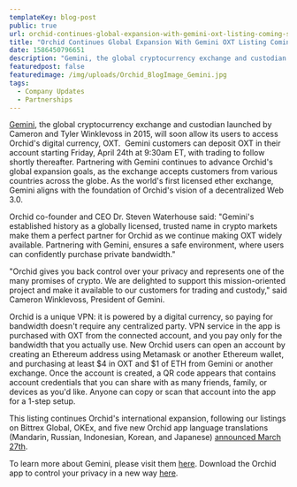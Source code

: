 ```yaml
---
templateKey: blog-post
public: true
url: orchid-continues-global-expansion-with-gemini-oxt-listing-coming-soon
title: "Orchid Continues Global Expansion With Gemini OXT Listing Coming Soon"
date: 1586450796651
description: "Gemini, the global cryptocurrency exchange and custodian launched by Cameron and Tyler Winklevoss in 2015, will soon allow its users to access Orchid's digital currency, OXT."
featuredpost: false
featuredimage: /img/uploads/Orchid_BlogImage_Gemini.jpg
tags:
  - Company Updates
  - Partnerships
---
```


[Gemini](https://gemini.com/), the global cryptocurrency exchange and custodian launched by Cameron and Tyler Winklevoss in 2015, will soon allow its users to access Orchid's digital currency, OXT.  Gemini customers can deposit OXT in their account starting Friday, April 24th at 9:30am ET, with trading to follow shortly thereafter. Partnering with Gemini continues to advance Orchid's global expansion goals, as the exchange accepts customers from various countries across the globe. As the world's first licensed ether exchange, Gemini aligns with the foundation of Orchid's vision of a decentralized Web 3.0.

Orchid co-founder and CEO Dr. Steven Waterhouse said: "Gemini's established history as a globally licensed, trusted name in crypto markets make them a perfect partner for Orchid as we continue making OXT widely available. Partnering with Gemini, ensures a safe environment, where users can confidently purchase private bandwidth."

"Orchid gives you back control over your privacy and represents one of the many promises of crypto. We are delighted to support this mission-oriented project and make it available to our customers for trading and custody," said Cameron Winklevoss, President of Gemini.

Orchid is a unique VPN: it is powered by a digital currency, so paying for bandwidth doesn't require any centralized party. VPN service in the app is purchased with OXT from the connected account, and you pay only for the bandwidth that you actually use. New Orchid users can open an account by creating an Ethereum address using Metamask or another Ethereum wallet, and purchasing at least $4 in OXT and $1 of ETH from Gemini or another exchange. Once the account is created, a QR code appears that contains account credentials that you can share with as many friends, family, or devices as you'd like. Anyone can copy or scan that account into the app for a 1-step setup.

This listing continues Orchid's international expansion, following our listings on Bittrex Global, OKEx, and five new Orchid app language translations (Mandarin, Russian, Indonesian, Korean, and Japanese) [announced March 27th](https://blog.orchid.com/oxt-now-live-on-okex/).

To learn more about Gemini, please visit them [here](https://gemini.com/). Download the Orchid app to control your privacy in a new way [here](https://www.orchid.com/download).